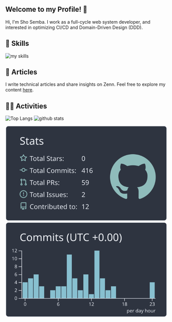 <!-- 
<div align="right">
  <img src="https://komarev.com/ghpvc/?username=Century-ss" />
</div>
-->

## Welcome to my Profile! 👋
Hi, I'm Sho Semba. I work as a full-cycle web system developer, and interested in optimizing CI/CD and Domain-Driven Design (DDD).

## 🌱 Skills
<img alt="my skills" src="https://skillicons.dev/icons?theme=dark&i=html,css,js,python,vue,githubactions,aws,ts,react,docker" />

## 📝 Articles
I write technical articles and share insights on Zenn. Feel free to explore my content [here](https://zenn.dev/century).

## 🏃‍♀️ Activities
<p align="left"> <img alt="Top Langs" height="150px" src="https://github-readme-stats.vercel.app/api/top-langs/?username=Century-ss&layout=compact&count_private=true&show_icons=true&theme=nightowl" /> <img alt="github stats" height="150px" src="https://github-readme-stats.vercel.app/api?username=Century-ss&count_private=true&show_icons=true&show_icons=true&theme=nightowl" /> </p> 

[![](https://raw.githubusercontent.com/Century-ss/Century-ss/main/profile-summary-card-output/nord_dark/3-stats.svg)](https://github.com/vn7n24fzkq/github-profile-summary-cards) [![](https://raw.githubusercontent.com/Century-ss/Century-ss/main/profile-summary-card-output/nord_dark/4-productive-time.svg)](https://github.com/vn7n24fzkq/github-profile-summary-cards)
